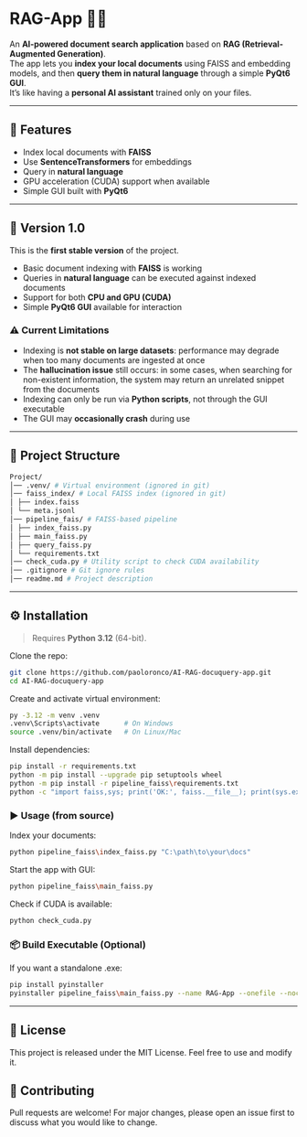 # RAG-App 🧠📄  

An **AI-powered document search application** based on **RAG (Retrieval-Augmented Generation)**.  
The app lets you **index your local documents** using FAISS and embedding models, and then **query them in natural language** through a simple **PyQt6 GUI**.  
It’s like having a **personal AI assistant** trained only on your files.  

---

## 🚀 Features  
- Index local documents with **FAISS**  
- Use **SentenceTransformers** for embeddings  
- Query in **natural language**  
- GPU acceleration (CUDA) support when available  
- Simple GUI built with **PyQt6**  

---

## 📌 Version 1.0  

This is the **first stable version** of the project.  
- Basic document indexing with **FAISS** is working  
- Queries in **natural language** can be executed against indexed documents  
- Support for both **CPU and GPU (CUDA)**  
- Simple **PyQt6 GUI** available for interaction  

### ⚠️ Current Limitations  
- Indexing is **not stable on large datasets**: performance may degrade when too many documents are ingested at once  
- The **hallucination issue** still occurs: in some cases, when searching for non-existent information, the system may return an unrelated snippet from the documents  
- Indexing can only be run via **Python scripts**, not through the GUI executable  
- The GUI may **occasionally crash** during use  

---

## 📂 Project Structure  
```bash
Project/
│── .venv/ # Virtual environment (ignored in git)
│── faiss_index/ # Local FAISS index (ignored in git)
│ ├── index.faiss
│ └── meta.jsonl
│── pipeline_fais/ # FAISS-based pipeline
│ ├── index_faiss.py
│ ├── main_faiss.py
│ ├── query_faiss.py
│ └── requirements.txt
│── check_cuda.py # Utility script to check CUDA availability
│── .gitignore # Git ignore rules
│── readme.md # Project description
```
---

## ⚙️ Installation  

> Requires **Python 3.12** (64-bit).

Clone the repo:  
```bash
git clone https://github.com/paoloronco/AI-RAG-docuquery-app.git
cd AI-RAG-docuquery-app
```
Create and activate virtual environment:
```bash
py -3.12 -m venv .venv
.venv\Scripts\activate      # On Windows
source .venv/bin/activate   # On Linux/Mac
```

Install dependencies:
```bash
pip install -r requirements.txt
python -m pip install --upgrade pip setuptools wheel
python -m pip install -r pipeline_faiss\requirements.txt
python -c "import faiss,sys; print('OK:', faiss.__file__); print(sys.executable)"
```

### ▶️ Usage (from source)

Index your documents:
```bash
python pipeline_faiss\index_faiss.py "C:\path\to\your\docs"
```

Start the app with GUI:
```bash
python pipeline_faiss\main_faiss.py
```

Check if CUDA is available:
```bash
python check_cuda.py
```

### 📦 Build Executable (Optional)
If you want a standalone .exe:
```bash
pip install pyinstaller
pyinstaller pipeline_faiss\main_faiss.py --name RAG-App --onefile --noconsole
```

---

## 📝 License

This project is released under the MIT License. Feel free to use and modify it.

## 🙌 Contributing

Pull requests are welcome! For major changes, please open an issue first to discuss what you would like to change.